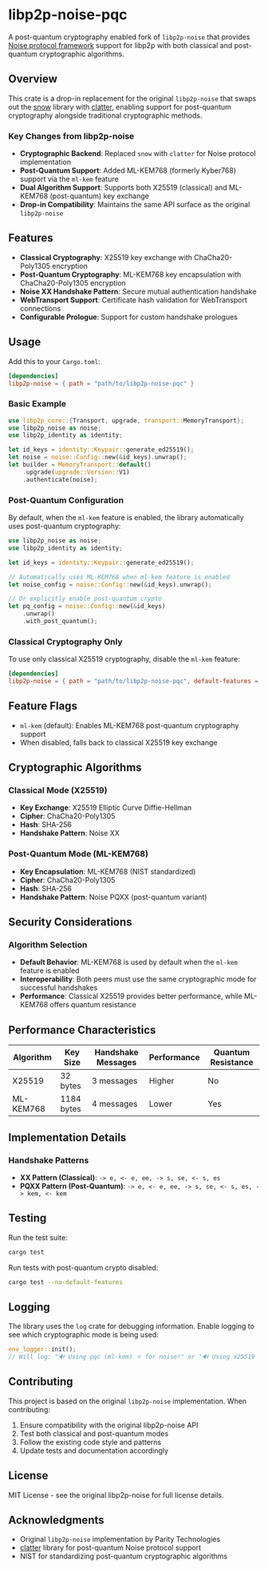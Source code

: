 # libp2p-noise-pqc

A post-quantum cryptography enabled fork of `libp2p-noise` that provides [Noise protocol framework][noise] support for libp2p with both classical and post-quantum cryptographic algorithms.

## Overview

This crate is a drop-in replacement for the original `libp2p-noise` that swaps out the [snow](https://github.com/mcginty/snow) library with [clatter](https://github.com/rot256/clatter), enabling support for post-quantum cryptography alongside traditional cryptographic methods.

### Key Changes from libp2p-noise

- **Cryptographic Backend**: Replaced `snow` with `clatter` for Noise protocol implementation
- **Post-Quantum Support**: Added ML-KEM768 (formerly Kyber768) support via the `ml-kem` feature
- **Dual Algorithm Support**: Supports both X25519 (classical) and ML-KEM768 (post-quantum) key exchange
- **Drop-in Compatibility**: Maintains the same API surface as the original `libp2p-noise`

## Features

- **Classical Cryptography**: X25519 key exchange with ChaCha20-Poly1305 encryption
- **Post-Quantum Cryptography**: ML-KEM768 key encapsulation with ChaCha20-Poly1305 encryption
- **Noise XX Handshake Pattern**: Secure mutual authentication handshake
- **WebTransport Support**: Certificate hash validation for WebTransport connections
- **Configurable Prologue**: Support for custom handshake prologues

## Usage

Add this to your `Cargo.toml`:

```toml
[dependencies]
libp2p-noise = { path = "path/to/libp2p-noise-pqc" }
```

### Basic Example

```rust
use libp2p_core::{Transport, upgrade, transport::MemoryTransport};
use libp2p_noise as noise;
use libp2p_identity as identity;

let id_keys = identity::Keypair::generate_ed25519();
let noise = noise::Config::new(&id_keys).unwrap();
let builder = MemoryTransport::default()
    .upgrade(upgrade::Version::V1)
    .authenticate(noise);
```

### Post-Quantum Configuration

By default, when the `ml-kem` feature is enabled, the library automatically uses post-quantum cryptography:

```rust
use libp2p_noise as noise;
use libp2p_identity as identity;

let id_keys = identity::Keypair::generate_ed25519();

// Automatically uses ML-KEM768 when ml-kem feature is enabled
let noise_config = noise::Config::new(&id_keys).unwrap();

// Or explicitly enable post-quantum crypto
let pq_config = noise::Config::new(&id_keys)
    .unwrap()
    .with_post_quantum();
```

### Classical Cryptography Only

To use only classical X25519 cryptography, disable the `ml-kem` feature:

```toml
[dependencies]
libp2p-noise = { path = "path/to/libp2p-noise-pqc", default-features = false }
```

## Feature Flags

- `ml-kem` (default): Enables ML-KEM768 post-quantum cryptography support
- When disabled, falls back to classical X25519 key exchange

## Cryptographic Algorithms

### Classical Mode (X25519)
- **Key Exchange**: X25519 Elliptic Curve Diffie-Hellman
- **Cipher**: ChaCha20-Poly1305
- **Hash**: SHA-256
- **Handshake Pattern**: Noise XX

### Post-Quantum Mode (ML-KEM768)
- **Key Encapsulation**: ML-KEM768 (NIST standardized)
- **Cipher**: ChaCha20-Poly1305
- **Hash**: SHA-256
- **Handshake Pattern**: Noise PQXX (post-quantum variant)

## Security Considerations

### Algorithm Selection

- **Default Behavior**: ML-KEM768 is used by default when the `ml-kem` feature is enabled
- **Interoperability**: Both peers must use the same cryptographic mode for successful handshakes
- **Performance**: Classical X25519 provides better performance, while ML-KEM768 offers quantum resistance

## Performance Characteristics

| Algorithm | Key Size | Handshake Messages | Performance | Quantum Resistance |
|-----------|----------|-------------------|-------------|-------------------|
| X25519 | 32 bytes | 3 messages | Higher | No |
| ML-KEM768 | 1184 bytes | 4 messages | Lower | Yes |

## Implementation Details

### Handshake Patterns

- **XX Pattern (Classical)**: `-> e, <- e, ee, -> s, se, <- s, es`
- **PQXX Pattern (Post-Quantum)**: `-> e, <- e, ee, -> s, se, <- s, es, -> kem, <- kem`

## Testing

Run the test suite:

```bash
cargo test
```

Run tests with post-quantum crypto disabled:

```bash
cargo test --no-default-features
```

## Logging

The library uses the `log` crate for debugging information. Enable logging to see which cryptographic mode is being used:

```rust
env_logger::init();
// Will log: "🔊 Using pqc (ml-kem) ⚛ for noise!" or "🔊 Using x25519 ╭╯ for noise"
```

## Contributing

This project is based on the original `libp2p-noise` implementation. When contributing:

1. Ensure compatibility with the original libp2p-noise API
2. Test both classical and post-quantum modes
3. Follow the existing code style and patterns
4. Update tests and documentation accordingly

## License

MIT License - see the original libp2p-noise for full license details.

## Acknowledgments

- Original `libp2p-noise` implementation by Parity Technologies
- [clatter](https://github.com/rot256/clatter) library for post-quantum Noise protocol support
- NIST for standardizing post-quantum cryptographic algorithms

[noise]: https://noiseprotocol.org/
